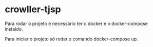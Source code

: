 # crowller-tjsp

Para rodar o projeto é necessário ter o docker e o docker-compose instaldo.

Para iniciar o projeto só rodar o comando docker-compose up.
